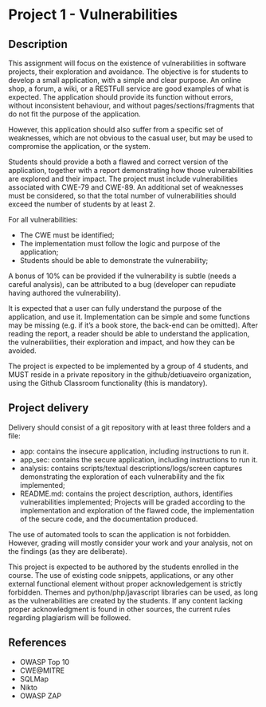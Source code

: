 # Project 1 - Vulnerabilities

## Description

This assignment will focus on the existence of vulnerabilities in software projects, their exploration and avoidance. The objective is for students to develop a small application, with a simple and clear purpose. An online shop, a forum, a wiki, or a RESTFull service are good examples of what is expected. The application should provide its function without errors, without inconsistent behaviour, and without pages/sections/fragments that do not fit the purpose of the application.

However, this application should also suffer from a specific set of weaknesses, which are not obvious to the casual user, but may be used to compromise the application, or the system.

Students should provide a both a flawed and correct version of the application, together with a report demonstrating how those vulnerabilities are explored and their impact. The project must include vulnerabilities associated with CWE-79 and CWE-89. An additional set of weaknesses must be considered, so that the total number of vulnerabilities should exceed the number of students by at least 2.

For all vulnerabilities:

 - The CWE must be identified;
 - The implementation must follow the logic and purpose of the application;
 - Students should be able to demonstrate the vulnerability;

A bonus of 10% can be provided if the vulnerability is subtle (needs a careful analysis), can be attributed to a bug (developer can repudiate having authored the vulnerability).

It is expected that a user can fully understand the purpose of the application, and use it. Implementation can be simple and some functions may be missing (e.g. if it’s a book store, the back-end can be omitted). After reading the report, a reader should be able to understand the application, the vulnerabilities, their exploration and impact, and how they can be avoided.

The project is expected to be implemented by a group of 4 students, and MUST reside in a private repository in the github/detiuaveiro organization, using the Github Classroom functionality (this is mandatory).

## Project delivery
Delivery should consist of a git repository with at least three folders and a file:

 - app: contains the insecure application, including instructions to run it.
 - app_sec: contains the secure application, including instructions to run it.
 - analysis: contains scripts/textual descriptions/logs/screen captures demonstrating the exploration of each vulnerability and the fix implemented;
 - README.md: contains the project description, authors, identifies vulnerabilities implemented;
Projects will be graded according to the implementation and exploration of the flawed code, the implementation of the secure code, and the documentation produced.

The use of automated tools to scan the application is not forbidden. However, grading will mostly consider your work and your analysis, not on the findings (as they are deliberate).

This project is expected to be authored by the students enrolled in the course. The use of existing code snippets, applications, or any other external functional element without proper acknowledgement is strictly forbidden. Themes and python/php/javascript libraries can be used, as long as the vulnerabilities are created by the students. If any content lacking proper acknowledgment is found in other sources, the current rules regarding plagiarism will be followed.

## References
 - OWASP Top 10
 - CWE@MITRE
 - SQLMap
 - Nikto
 - OWASP ZAP

